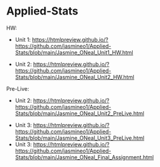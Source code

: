 # Applied-Stats

HW:
- Unit 1: https://htmlpreview.github.io/?https://github.com/jasmineo1/Applied-Stats/blob/main/Jasmine_ONeal_Unit1_HW.html
* Unit 2: https://htmlpreview.github.io/?https://github.com/jasmineo1/Applied-Stats/blob/main/Jasmine_ONeal_Unit2_HW.html

Pre-Live:
- Unit 2: https://htmlpreview.github.io/?https://github.com/jasmineo1/Applied-Stats/blob/main/Jasmine_ONeal_Unit2_PreLive.html
* Unit 3: https://htmlpreview.github.io/?https://github.com/jasmineo1/Applied-Stats/blob/main/Jasmine_ONeal_Unit3_PreLive.html
* Unit 3: https://htmlpreview.github.io/?https://github.com/jasmineo1/Applied-Stats/blob/main/Jasmine_ONeal_Final_Assignment.html
